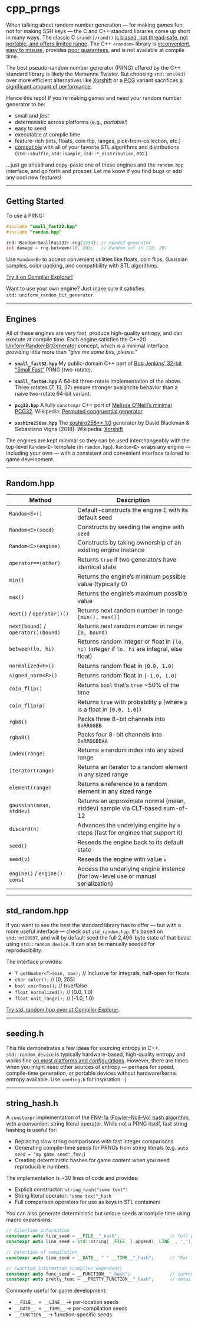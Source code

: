 # cpp_prngs

When talking about random number generation — for making games fun, not for making SSH keys — the C and C++ standard libraries come up short in many ways. The classic C `srand()/rand()` [is biased, not thread-safe, not portable, and offers limited range](https://codingnest.com/generating-random-numbers-using-c-standard-library-the-problems/#fn15). The C++ `<random>` library is [inconvenient](https://youtu.be/zUVQhcu32rg?si=G3LHsYagEHhH9UYS&t=234), [easy to misuse](https://www.pcg-random.org/posts/cpp-seeding-surprises.html), provides [poor guarantees](https://codingnest.com/generating-random-numbers-using-c-standard-library-the-problems/), and is not available at compile time.

The best pseudo-random number generator (PRNG) offered by the C++ standard library is likely the Mersenne Twister. But choosing `std::mt19937` over more efficient alternatives like [Xorshift](https://en.wikipedia.org/wiki/Xorshift) or a [PCG](https://en.wikipedia.org/wiki/Permuted_congruential_generator) variant sacrifices [a significant amount of performance](https://quuxplusone.github.io/blog/2021/11/23/xoshiro/).

Hence this repo! If you're making games and need your random number generator to be:

- small and *fast*
- deterministic across platforms (e.g., *portable!*)
- easy to seed
- executable at compile time
- feature-rich (ints, floats, coin flip, ranges, pick-from-collection, etc.)
- [compatible](https://en.cppreference.com/w/cpp/named_req/UniformRandomBitGenerator) with all of your favorite STL algorithms and distributions (`std::shuffle`, `std::sample`, `std::*_distribution`, etc.)

...just go ahead and copy-paste one of these engines and the `random.hpp` interface, and go forth and prosper. Let me know if you find bugs or add any cool new features!

---

## Getting Started

To use a PRNG:

```cpp
#include "small_fast32.hpp"
#include "random.hpp"

rnd::Random<SmallFast32> rng{1234}; // Seeded generator
int damage = rng.between(10, 20);   // Random int in [10, 20)
````

Use `Random<E>` to access convenient utilities like floats, coin flips, Gaussian samples, color packing, and compatibility with STL algorithms.

[Try it on Compiler Explorer!](https://compiler-explorer.com/z/aevcre8nj)

Want to use your own engine? Just make sure it satisfies `std::uniform_random_bit_generator`.

---

## Engines

All of these engines are very fast, produce high-quality entropy, and can execute at compile time. Each engine satisfies the C++20 [UniformRandomBitGenerator](https://en.cppreference.com/w/cpp/named_req/UniformRandomBitGenerator) concept, which is a minimal interface providing little more than *"give me some bits, please."*

* **`small_fast32.hpp`**
  My public-domain C++ port of [Bob Jenkins’ 32-bit “Small Fast”](https://burtleburtle.net/bob/rand/smallprng.html) PRNG (two-rotate).

* **`small_fast64.hpp`**
  A 64-bit three-rotate implementation of the above. Three rotates (7, 13, 37) ensure stronger avalanche behavior than a naïve two-rotate 64-bit variant.

* **`pcg32.hpp`**
  A fully `constexpr` C++ port of [Melissa O’Neill’s minimal PCG32](https://www.pcg-random.org/download.html#minimal-c-implementation). Wikipedia: [Permuted congruential generator](https://en.wikipedia.org/wiki/Permuted_congruential_generator)

* **`xoshiro256ss.hpp`**
  The [xoshiro256\*\* 1.0](https://prng.di.unimi.it/xoshiro256starstar.c) generator by David Blackman & Sebastiano Vigna (2018). Wikipedia: [Xorshift](https://en.wikipedia.org/wiki/Xorshift)

The engines are kept minimal so they can be used interchangeably with the top-level `Random<E>` template (in `random.hpp`). `Random<E>` wraps any engine — including your own — with a consistent and convenient interface tailored to game development.

---

## Random.hpp

| Method                              | Description                                                                                  |
| ----------------------------------- | -------------------------------------------------------------------------------------------- |
| `Random<E>()`                       | Default-constructs the engine E with its default seed                                        |
| `Random<E>(seed)`                   | Constructs by seeding the engine with `seed`                                                 |
| `Random<E>(engine)`                 | Constructs by taking ownership of an existing engine instance                                |
| `operator==(other)`                 | Returns `true` if two generators have identical state                                        |
| `min()`                             | Returns the engine’s minimum possible value (typically 0)                                    |
| `max()`                             | Returns the engine’s maximum possible value                                                  |
| `next()` / `operator()()`           | Returns next random number in range `[min(), max()]`                                         |
| `next(bound)` / `operator()(bound)` | Returns next random number in range `[0, bound)`                                             |
| `between(lo, hi)`                   | Returns random integer or float in `[lo, hi)` (integer if `lo, hi` are integral, else float) |
| `normalized<F>()`                   | Returns random float in `[0.0, 1.0)`                                                         |
| `signed_norm<F>()`                  | Returns random float in `[-1.0, 1.0)`                                                        |
| `coin_flip()`                       | Returns `bool` that’s `true` \~50% of the time                                               |
| `coin_flip(p)`                      | Returns `true` with probability `p` (where `p` is a float in `[0.0, 1.0]`)                   |
| `rgb8()`                            | Packs three 8-bit channels into `0xRRGGBB`                                                   |
| `rgba8()`                           | Packs four 8-bit channels into `0xRRGGBBAA`                                                  |
| `index(range)`                      | Returns a random index into any sized range                                                  |
| `iterator(range)`                   | Returns an iterator to a random element in any sized range                                   |
| `element(range)`                    | Returns a reference to a random element in any sized range                                   |
| `gaussian(mean, stddev)`            | Returns an approximate normal (mean, stddev) sample via CLT‐based sum-of-12                  |
| `discard(n)`                        | Advances the underlying engine by `n` steps (fast for engines that support it)               |
| `seed()`                            | Reseeds the engine back to its default state                                                 |
| `seed(v)`                           | Reseeds the engine with value `v`                                                            |
| `engine()` / `engine() const`       | Access the underlying engine instance (for low-level use or manual serialization)            |

---

## std\_random.hpp

If you want to see the best the standard library has to offer — but with a more useful interface — check out `std_random.hpp`. It's based on `std::mt19937`, and will by default seed the full 2,496-byte state of that beast using `std::random_device`. It can also be manually seeded for reproducibility.

The interface provides:

* `T getNumber<T>(min, max);`  // Inclusive for integrals, half-open for floats
* `char color();`              // \[0, 255]
* `bool coinToss();`           // true/false
* `float normalized();`        // \[0.0, 1.0)
* `float unit_range();`        // \[-1.0, 1.0)

[Try std\_random.hpp over at Compiler Explorer](https://compiler-explorer.com/z/fKz443bG4).

---

## seeding.h

This file demonstrates a few ideas for sourcing entropy in C++. `std::random_device` is typically hardware-based, high-quality entropy and works fine [on most platforms and configurations](https://codingnest.com/generating-random-numbers-using-c-standard-library-the-problems/). However, there are times when you might need other sources of entropy — perhaps for speed, compile-time generation, or portable devices without hardware/kernel entropy available. Use `seeding.h` for inspiration. :)

---

## string\_hash.h

A `constexpr` implementation of the [FNV-1a (Fowler–Noll–Vo) hash algorithm](https://en.wikipedia.org/wiki/Fowler%E2%80%93Noll%E2%80%93Vo_hash_function), with a convenient string literal operator. While not a PRNG itself, fast string hashing is useful for:

* Replacing slow string comparisons with fast integer comparisons
* Generating compile-time seeds for PRNGs from string literals (e.g. `auto seed = "my game seed"_fnv;`)
* Creating deterministic hashes for game content when you need reproducible numbers

The implementation is \~30 lines of code and provides:

* Explicit constructor: `string_hash("some text")`
* String literal operator: `"some text"_hash`
* Full comparison operators for use as keys in STL containers

You can also generate deterministic but unique seeds at compile time using macro expansions:

```cpp
// File/line information
constexpr auto file_seed = __FILE__"_hash";                   // full path of current source file
constexpr auto line_seed = std::string{__FILE__}.append(__LINE__, '_')_hash; // file+line number

// Date/time of compilation
constexpr auto time_seed = __DATE__ " " __TIME__"_hash";      // "Mar 18 2024 15:30:45"

// Function information (compiler-dependent)
constexpr auto func_seed = __FUNCTION__"_hash";               // current function name
constexpr auto pretty_func = __PRETTY_FUNCTION__"_hash";      // detailed function info including namespace/templates
```

Commonly useful for game development:

* `__FILE__ + __LINE__` → per-location seeds
* `__DATE__ + __TIME__` → per-compilation seeds
* `__FUNCTION__`        → function-specific seeds
